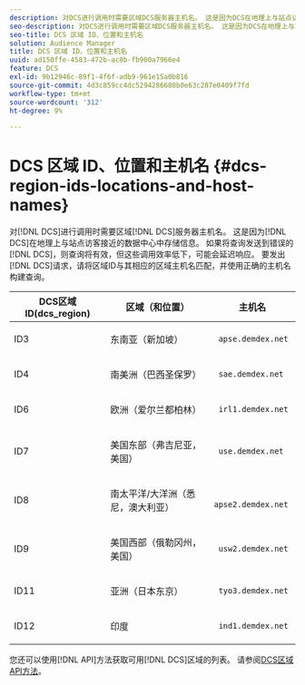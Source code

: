 ```yaml
---
description: 对DCS进行调用时需要区域DCS服务器主机名。 这是因为DCS在地理上与站点访客较近的数据中心中存储信息。 如果将查询发送到错误的DCS，则查询将有效，但这些调用效率低下，可能会延迟响应。 要发出DCS请求，请将区域ID与其相应的区域主机名匹配，并使用正确的主机名构建查询。
seo-description: 对DCS进行调用时需要区域DCS服务器主机名。 这是因为DCS在地理上与站点访客较近的数据中心中存储信息。 如果将查询发送到错误的DCS，则查询将有效，但这些调用效率低下，可能会延迟响应。 要发出DCS请求，请将区域ID与其相应的区域主机名匹配，并使用正确的主机名构建查询。
seo-title: DCS 区域 ID、位置和主机名
solution: Audience Manager
title: DCS 区域 ID、位置和主机名
uuid: ad150ffe-4583-472b-ac8b-fb900a7966e4
feature: DCS
exl-id: 9b12946c-89f1-4f6f-adb9-961e15a0b816
source-git-commit: 4d3c859cc4dc5294286680b0e63c287e0409f7fd
workflow-type: tm+mt
source-wordcount: '312'
ht-degree: 9%

---
```


# DCS 区域 ID、位置和主机名 {#dcs-region-ids-locations-and-host-names}

对[!DNL DCS]进行调用时需要区域[!DNL DCS]服务器主机名。 这是因为[!DNL DCS]在地理上与站点访客接近的数据中心中存储信息。 如果将查询发送到错误的[!DNL DCS]，则查询将有效，但这些调用效率低下，可能会延迟响应。 要发出[!DNL DCS]请求，请将区域ID与其相应的区域主机名匹配，并使用正确的主机名构建查询。

<table id="table_643212E4F9C64DFF9443904B01D89CB3"> 
 <thead> 
  <tr> 
   <th colname="col1" class="entry"> DCS区域ID(dcs_region) </th> 
   <th colname="col2" class="entry"> 区域（和位置） </th> 
   <th colname="col3" class="entry"> 主机名 </th> 
  </tr> 
 </thead>
 <tbody> 
  <tr> 
   <td colname="col1"> <p>ID3 </p> </td> 
   <td colname="col2"> <p>东南亚（新加坡） </p> </td> 
   <td colname="col3"> <p> <code> apse.demdex.net</code> </p> </td> 
  </tr> 
  <tr> 
   <td colname="col1"> <p>ID4 </p> </td> 
   <td colname="col2"> <p>南美洲（巴西圣保罗） </p> </td> 
   <td colname="col3"> <p> <code> sae.demdex.net</code> </p> </td> 
  </tr> 
  <tr> 
   <td colname="col1"> <p>ID6 </p> </td> 
   <td colname="col2"> <p>欧洲（爱尔兰都柏林） </p> </td> 
   <td colname="col3"> <p> <code> irl1.demdex.net</code> </p> </td> 
  </tr> 
  <tr> 
   <td colname="col1"> <p>ID7 </p> </td> 
   <td colname="col2"> <p>美国东部（弗吉尼亚，美国） </p> </td> 
   <td colname="col3"> <p> <code> use.demdex.net</code> </p> </td> 
  </tr> 
  <tr> 
   <td colname="col1"> <p>ID8 </p> </td> 
   <td colname="col2"> <p>南太平洋/大洋洲（悉尼，澳大利亚） </p> </td> 
   <td colname="col3"> <p> <code> apse2.demdex.net</code> </p> </td> 
  </tr> 
  <tr> 
   <td colname="col1"> <p>ID9 </p> </td> 
   <td colname="col2"> <p>美国西部（俄勒冈州，美国） </p> </td> 
   <td colname="col3"> <p> <code> usw2.demdex.net</code> </p> </td> 
  </tr> 
  <tr> 
   <td colname="col1"> <p>ID11 </p> </td> 
   <td colname="col2"> <p>亚洲（日本东京） </p> </td> 
   <td colname="col3"> <p> <code> tyo3.demdex.net</code> </p> </td> 
  </tr>
  <tr> 
   <td colname="col1"> <p>ID12 </p> </td> 
   <td colname="col2"> <p>印度 </p> </td> 
   <td colname="col3"> <p> <code> ind1.demdex.net</code> </p> </td> 
  </tr> 
 </tbody> 
</table>

您还可以使用[!DNL API]方法获取可用[!DNL DCS]区域的列表。 请参阅[DCS区域API方法](../../../api/rest-api-main/aam-api-dcs-regions.md)。
